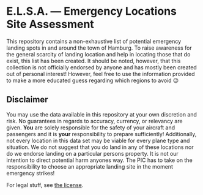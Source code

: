 # E.L.S.A. — Emergency Locations Site Assessment

This repository contains a non-exhaustive list of potential emergency landing spots in and around the town of Hamburg. To raise awareness for the general scarcity of landing location and help in locating those that do exist, this list has been created. It should be noted, however, that this collection is not officially endorsed by anyone and has mostly been created out of personal interest! However, feel free to use the information provided to make a more educated guess regarding which regions to avoid 😉

## Disclaimer

You may use the data available in this repository at your own discretion and risk. No guarantees in regards to accuracy, currency, or relevancy are given. **You** are solely responsible for the safety of your aircraft and passengers and it is **your** responsibility to prepare sufficiently! Additionally, not every location in this data set may be viable for every plane type and situation. We do not suggest that you do land in any of these locations nor do we endorse landing on a particular persons property. It is not our intention to direct potential harm anyones way. The PIC has to take on the responsibility to choose an appropriate landing site in the moment emergency strikes!

For legal stuff, see [the license](LICENSE.md).